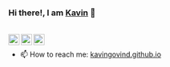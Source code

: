 ### Hi there!, I am <a href="https://github.com/kavingovind">Kavin</a> 👋

<br/>
  <a href="https://www.facebook.com/cavingovindasamy/">
    <img align="left" alt="Facebook" width="22px" src="https://cdn.jsdelivr.net/npm/simple-icons@v3/icons/facebook.svg" />
  </a>
  <a href="https://twitter.com/kavingovind">
    <img align="left" alt="Twitter" width="22px" src="https://cdn.jsdelivr.net/npm/simple-icons@v3/icons/twitter.svg" />
  </a>
  <a href="https://www.linkedin.com/in/kavingovind/">
    <img align="left" alt="Linkedin" width="22px" src="https://cdn.jsdelivr.net/npm/simple-icons@v3/icons/linkedin.svg" />
  </a>

<!--   ![](https://visitor-badge.glitch.me/badge?page_id=kavingovind.kavingovind) -->

<br />

<!--
**kavingovind/kavingovind** is a ✨ _special_ ✨ repository because its `README.md` (this file) appears on your GitHub profile.

Here are some ideas to get you started:

- 🔭 I’m currently working on ...
- 🌱 I’m currently learning ...
- 👯 I’m looking to collaborate on ...
- 🤔 I’m looking for help with ...
- 💬 Ask me about ...
-->
- 📫 How to reach me: <a href="https://kavingovind.github.io/">kavingovind.github.io</a>
<!--
- 😄 Pronouns: ...
- ⚡ Fun fact: ...
-->
